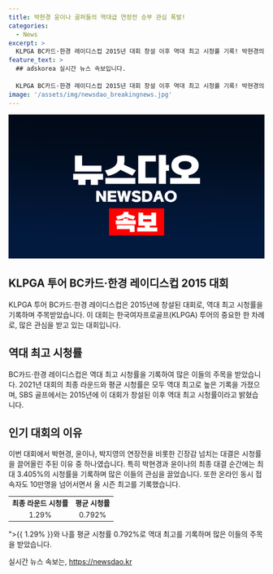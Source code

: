 ```yaml
---
title: 박현경 윤이나 골퍼들의 역대급 연장전 승부 관심 폭발!
categories:
  - News
excerpt: >
  KLPGA BC카드·한경 레이디스컵 2015년 대회 창설 이후 역대 최고 시청률 기록! 박현경의 역전 우승으로 화제   한국여자프로골프(KLPGA) 투어 BC카드·한경 레이디스컵이 역대 최고 시청률을 기록했다. 박현경의 4차 연장 우승이 이목을 끌었는데, 최종 라운드 시청률은 1.29%로 2020년 기록을 넘어섰고, 연장전 중에는 3.405%까지 치솟았다. 뿐만 아니라 온라인 동시 접속자도 10만명을 돌파, 올 시즌 최고 기록을 세웠다. SBS골프와 SBS골프2의 중계로 화제를 모은 이번 대회는 대성공을 거두었다.
feature_text: >
  ## adskorea 실시간 뉴스 속보입니다.

  KLPGA BC카드·한경 레이디스컵 2015년 대회 창설 이후 역대 최고 시청률 기록! 박현경의 역전 우승으로 화제   한국여자프로골프(KLPGA) 투어 BC카드·한경 레이디스컵이 역대 최고 시청률을 기록했다. 박현경의 4차 연장 우승이 이목을 끌었는데, 최종 라운드 시청률은 1.29%로 2020년 기록을 넘어섰고, 연장전 중에는 3.405%까지 치솟았다. 뿐만 아니라 온라인 동시 접속자도 10만명을 돌파, 올 시즌 최고 기록을 세웠다. SBS골프와 SBS골프2의 중계로 화제를 모은 이번 대회는 대성공을 거두었다.
image: '/assets/img/newsdao_breakingnews.jpg'
---
```


<p><img src="/assets/img/newsdao_breakingnews.jpg" alt="adskorea 속보" /></p>

<h2 data-ke-size="size26">KLPGA 투어 BC카드·한경 레이디스컵 2015 대회</h2>

<p data-ke-size="size16">KLPGA 투어 BC카드·한경 레이디스컵은 2015년에 창설된 대회로, 역대 최고 시청률을 기록하며 주목받았습니다. 이 대회는 한국여자프로골프(KLPGA) 투어의 중요한 한 차례로, 많은 관심을 받고 있는 대회입니다.</p>

<h2 data-ke-size="size26">역대 최고 시청률</h2>

<p data-ke-size="size16">BC카드·한경 레이디스컵은 역대 최고 시청률을 기록하여 많은 이들의 주목을 받았습니다. 2021년 대회의 최종 라운드와 평균 시청률은 모두 역대 최고로 높은 기록을 가졌으며, SBS 골프에서는 2015년에 이 대회가 창설된 이후 역대 최고 시청률이라고 밝혔습니다.</p>

<h2 data-ke-size="size26">인기 대회의 이유</h2>

<p data-ke-size="size16">이번 대회에서 박현경, 윤이나, 박지영의 연장전을 비롯한 긴장감 넘치는 대결은 시청률을 끌어올린 주된 이유 중 하나였습니다. 특히 박현경과 윤이나의 최종 대결 순간에는 최대 3.405%의 시청률을 기록하며 많은 이들의 관심을 끌었습니다. 또한 온라인 동시 접속자도 10만명을 넘어서면서 올 시즌 최고를 기록했습니다.</p>

<table>
    <tr>
        <td style="text-align: center; height: 17px;"><b>최종 라운드 시청률</b></td>
        <td style="text-align: center; height: 17px;"><b>평균 시청률</b></td>
    </tr>
    <tr>
        <td style="text-align: center; height: 17px;">1.29%</td>
        <td style="text-align: center; height: 17px;">0.792%</td>
    </tr>
</table>

<p>">{{ 1.29% }}와 나흘 평균 시청률 0.792%로 역대 최고를 기록하며 많은 이들의 주목을 받았습니다.</p></p>
실시간 뉴스 속보는, <a href="https://newsdao.kr" rel="dofollow">https://newsdao.kr</a>


